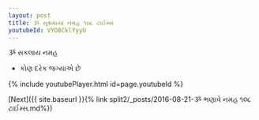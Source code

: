 ```yaml
---
layout: post
title: ૐ સૂક્ષમાયા નમહ ૧૦૮ ટાઈમ્સ
youtubeId: VYO8CklYyyU
---
```

 
 
 ૐ સકલાય નમહ  
 
 -  કોણ દરેક જગ્યાએ છે 
 
  
 
  
 
 
 
 
 
 


{% include youtubePlayer.html id=page.youtubeId %}
 
[Next]({{ site.baseurl }}{% link  split2/_posts/2016-08-21-ૐ ભણાવે નમહ ૧૦૮ ટાઈમ્સ.md%})
 
